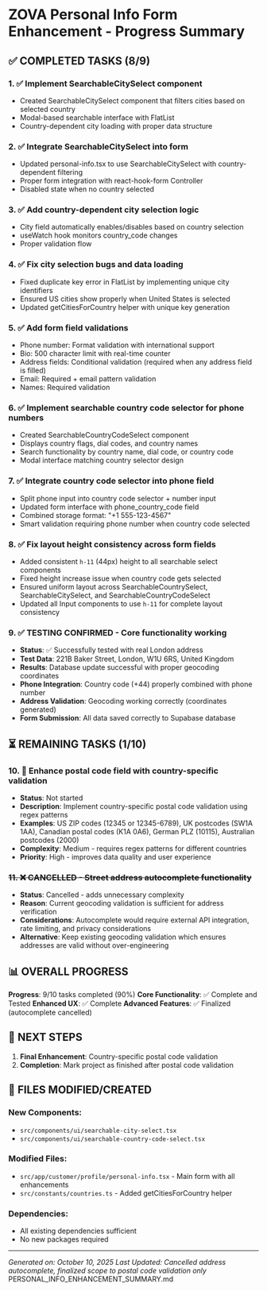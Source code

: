 # ZOVA Personal Info Form Enhancement - Progress Summary

## ✅ COMPLETED TASKS (8/9)

### 1. ✅ Implement SearchableCitySelect component
- Created SearchableCitySelect component that filters cities based on selected country
- Modal-based searchable interface with FlatList
- Country-dependent city loading with proper data structure

### 2. ✅ Integrate SearchableCitySelect into form
- Updated personal-info.tsx to use SearchableCitySelect with country-dependent filtering
- Proper form integration with react-hook-form Controller
- Disabled state when no country selected

### 3. ✅ Add country-dependent city selection logic
- City field automatically enables/disables based on country selection
- useWatch hook monitors country_code changes
- Proper validation flow

### 4. ✅ Fix city selection bugs and data loading
- Fixed duplicate key error in FlatList by implementing unique city identifiers
- Ensured US cities show properly when United States is selected
- Updated getCitiesForCountry helper with unique key generation

### 5. ✅ Add form field validations
- Phone number: Format validation with international support
- Bio: 500 character limit with real-time counter
- Address fields: Conditional validation (required when any address field is filled)
- Email: Required + email pattern validation
- Names: Required validation

### 6. ✅ Implement searchable country code selector for phone numbers
- Created SearchableCountryCodeSelect component
- Displays country flags, dial codes, and country names
- Search functionality by country name, dial code, or country code
- Modal interface matching country selector design

### 7. ✅ Integrate country code selector into phone field
- Split phone input into country code selector + number input
- Updated form interface with phone_country_code field
- Combined storage format: "+1 555-123-4567"
- Smart validation requiring phone number when country code selected

### 8. ✅ Fix layout height consistency across form fields
- Added consistent `h-11` (44px) height to all searchable select components
- Fixed height increase issue when country code gets selected
- Ensured uniform layout across SearchableCountrySelect, SearchableCitySelect, and SearchableCountryCodeSelect
- Updated all Input components to use `h-11` for complete layout consistency

### 9. ✅ **TESTING CONFIRMED** - Core functionality working
- **Status**: ✅ Successfully tested with real London address
- **Test Data**: 221B Baker Street, London, W1U 6RS, United Kingdom
- **Results**: Database update successful with proper geocoding coordinates
- **Phone Integration**: Country code (+44) properly combined with phone number
- **Address Validation**: Geocoding working correctly (coordinates generated)
- **Form Submission**: All data saved correctly to Supabase database

## ⏳ REMAINING TASKS (1/10)

### 10. 🔄 Enhance postal code field with country-specific validation
- **Status**: Not started
- **Description**: Implement country-specific postal code validation using regex patterns
- **Examples**: US ZIP codes (12345 or 12345-6789), UK postcodes (SW1A 1AA), Canadian postal codes (K1A 0A6), German PLZ (10115), Australian postcodes (2000)
- **Complexity**: Medium - requires regex patterns for different countries
- **Priority**: High - improves data quality and user experience

### ~~11. ❌ CANCELLED - Street address autocomplete functionality~~
- **Status**: Cancelled - adds unnecessary complexity
- **Reason**: Current geocoding validation is sufficient for address verification
- **Considerations**: Autocomplete would require external API integration, rate limiting, and privacy considerations
- **Alternative**: Keep existing geocoding validation which ensures addresses are valid without over-engineering

## 📊 OVERALL PROGRESS

**Progress**: 9/10 tasks completed (90%)
**Core Functionality**: ✅ Complete and Tested
**Enhanced UX**: ✅ Complete
**Advanced Features**: ✅ Finalized (autocomplete cancelled)

## 🎯 NEXT STEPS

1. **Final Enhancement**: Country-specific postal code validation
2. **Completion**: Mark project as finished after postal code validation

## 📁 FILES MODIFIED/CREATED

### New Components:
- `src/components/ui/searchable-city-select.tsx`
- `src/components/ui/searchable-country-code-select.tsx`

### Modified Files:
- `src/app/customer/profile/personal-info.tsx` - Main form with all enhancements
- `src/constants/countries.ts` - Added getCitiesForCountry helper

### Dependencies:
- All existing dependencies sufficient
- No new packages required

---

*Generated on: October 10, 2025*
*Last Updated: Cancelled address autocomplete, finalized scope to postal code validation only*</content>
<parameter name="filePath">PERSONAL_INFO_ENHANCEMENT_SUMMARY.md